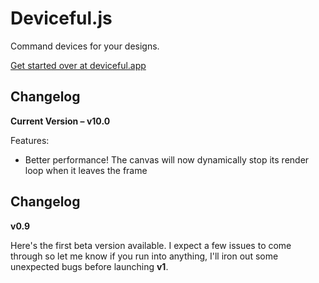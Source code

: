 # Deviceful.js

Command devices for your designs.

[Get started over at deviceful.app](https://deviceful.app/)

## Changelog

**Current Version – v10.0**

Features:

- Better performance! The canvas will now dynamically stop its render loop when it leaves the frame

## Changelog

**v0.9**

Here's the first beta version available. I expect a few issues to come through so let me know if you run into anything, I'll iron out some unexpected bugs before launching **v1**.
